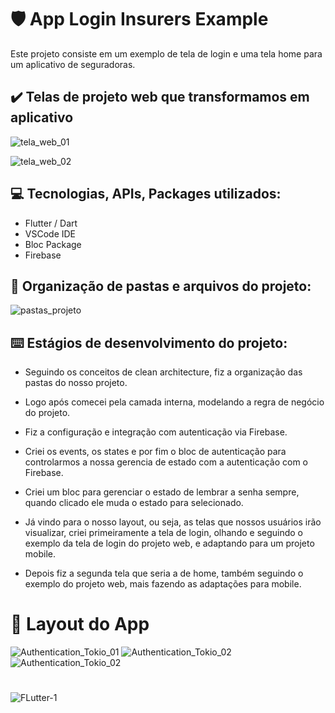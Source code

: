 # :shield: App Login Insurers Example

Este projeto consiste em um exemplo de tela de login e uma tela home para um aplicativo de seguradoras.

## :heavy_check_mark: Telas de projeto web que transformamos em aplicativo

![tela_web_01](https://user-images.githubusercontent.com/41458938/165120241-f67ecc68-be76-4c38-b229-a6038dcfc925.png)

![tela_web_02](https://user-images.githubusercontent.com/41458938/165120278-c1120d3a-de1f-4a93-a219-f930562df6b5.png)
  
## :computer: Tecnologias, APIs, Packages utilizados:
  
  * Flutter / Dart
  * VSCode IDE
  * Bloc Package
  * Firebase

## :file_folder: Organização de pastas e arquivos do projeto:

![pastas_projeto](https://user-images.githubusercontent.com/41458938/165124915-219d6eeb-242c-40b0-b788-552927b3694e.png)

  
## :keyboard: Estágios de desenvolvimento do projeto:

  - Seguindo os conceitos de clean architecture, fiz a organização das pastas do nosso projeto.

  - Logo após comecei pela camada interna, modelando a regra de negócio do projeto.
  
  - Fiz a configuração e integração com autenticação via Firebase.
  
  - Criei os events, os states e por fim o bloc de autenticação para controlarmos a nossa gerencia de estado com a autenticação com o Firebase.

  - Criei um bloc para gerenciar o estado de lembrar a senha sempre, quando clicado ele muda o estado para selecionado.
  
  - Já vindo para o nosso layout, ou seja, as telas que nossos usuários irão visualizar, criei primeiramente a tela de login, olhando e seguindo o exemplo da tela de login do projeto web, e adaptando para um projeto mobile.
  
  - Depois fiz a segunda tela que seria a de home, também seguindo o exemplo do projeto web, mais fazendo as adaptações para mobile.

  # :iphone: Layout do App
  
  ![Authentication_Tokio_01](https://user-images.githubusercontent.com/41458938/165128634-30332d30-2d1f-4146-bac2-4785c666cb3c.gif)
  ![Authentication_Tokio_02](https://user-images.githubusercontent.com/41458938/165128855-8d095d88-b00c-4f90-b56d-f4beee01bd2a.gif)
  ![Authentication_Tokio_02](https://user-images.githubusercontent.com/41458938/165128855-8d095d88-b00c-4f90-b56d-f4beee01bd2a.gif)
 
   
  #
  
  ![FLutter-1](https://user-images.githubusercontent.com/41458938/161364495-d0dbe155-75f3-4a03-a58f-307d9212b8aa.png)
